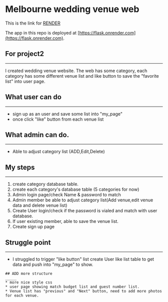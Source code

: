 # Melbourne wedding venue web 

This is the link for [RENDER](https://project2-fnip.onrender.com) 

The app in this repo is deployed at [https://flask.onrender.com](https://flask.onrender.com).

## For project2
_______
I created wedding venue website. The web has some category, each category has some different venue list and like button to save the "favorite list" into user page.

## What user can do
________

* sign up as an user and save some list into "my_page"
* once click "like" button from each venue list 

## What admin can do.
____
* Able to adjust category list (ADD,Edit,Delete)

## My steps
__________
1. create category database table.
2. create each category's database table (5 categories for now) 
3. Admin login page/check Name & password to match
4. Admin member be able to adjust category list(Add venue,edit venue data and delete venue list) 
5. Create User login/check if the password is vialed and match with user database.
6. If user existing member, able to save the venue list.
7. Create sign up page 

## Struggle point
_____

* I struggled to trigger "like button" list create User like list table to get data and push into "my_page" to show.
  


`````````
## ADD more structure
_____
* more nice style css
* user page showing match budget list and guest number list.
* Venue list has "previous" and "Next" button, need to add more photos for each venue.
  